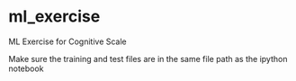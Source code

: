 # ml_exercise
ML Exercise for Cognitive Scale

Make sure the training and test files are in the same file path as the ipython notebook
